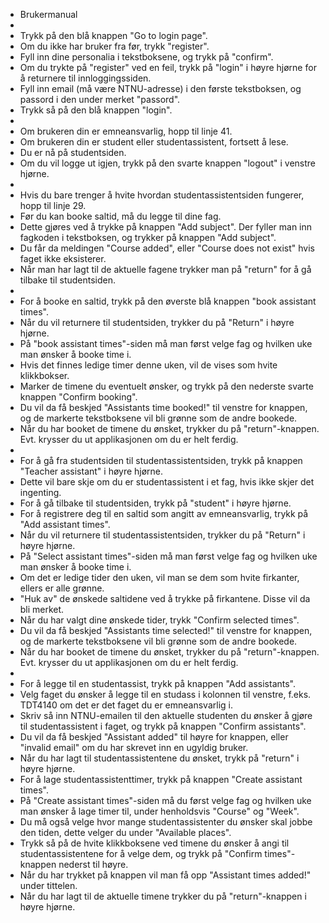 * Brukermanual
* 
* Trykk på den blå knappen "Go to login page".
* Om du ikke har bruker fra før, trykk "register".
* Fyll inn dine personalia i tekstboksene, og trykk på "confirm".
* Om du trykte på "register" ved en feil, trykk på "login" i høyre hjørne for å returnere til innloggingssiden.
* Fyll inn email (må være NTNU-adresse) i den første tekstboksen, og passord i den under merket "passord".
* Trykk så på den blå knappen "login".
* 
* Om brukeren din er emneansvarlig, hopp til linje 41.
* Om brukeren din er student eller studentassistent, fortsett å lese.
* Du er nå på studentsiden.
* Om du vil logge ut igjen, trykk på den svarte knappen "logout" i venstre hjørne.
* 
* Hvis du bare trenger å hvite hvordan studentassistentsiden fungerer, hopp til linje 29.
* Før du kan booke saltid, må du legge til dine fag. 
* Dette gjøres ved å trykke på knappen "Add subject". Der fyller man inn fagkoden i tekstboksen, og trykker på knappen "Add subject". 
* Du får da meldingen "Course added", eller "Course does not exist" hvis faget ikke eksisterer.
* Når man har lagt til de aktuelle fagene trykker man på "return" for å gå tilbake til studentsiden.
* 
* For å booke en saltid, trykk på den øverste blå knappen "book assistant times".
* Når du vil returnere til studentsiden, trykker du på "Return" i høyre hjørne.
* På "book assistant times"-siden må man først velge fag og hvilken uke man ønsker å booke time i.
* Hvis det finnes ledige timer denne uken, vil de vises som hvite klikkbokser.
* Marker de timene du eventuelt ønsker, og trykk på den nederste svarte knappen "Confirm booking". 
* Du vil da få beskjed "Assistants time booked!" til venstre for knappen, og de markerte tekstboksene vil bli grønne som de andre bookede.
* Når du har booket de timene du ønsket, trykker du på "return"-knappen. Evt. krysser du ut applikasjonen om du er helt ferdig.
* 
* For å gå fra studentsiden til studentassistentsiden, trykk på knappen "Teacher assistant" i høyre hjørne.
* Dette vil bare skje om du er studentassistent i et fag, hvis ikke skjer det ingenting.
* For å gå tilbake til studentsiden, trykk på "student" i høyre hjørne. 
* For å registrere deg til en saltid som angitt av emneansvarlig, trykk på "Add assistant times".
* Når du vil returnere til studentassistentsiden, trykker du på "Return" i høyre hjørne.
* På "Select assistant times"-siden må man først velge fag og hvilken uke man ønsker å booke time i.
* Om det er ledige tider den uken, vil man se dem som hvite firkanter, ellers er alle grønne.
* "Huk av" de ønskede saltidene ved å trykke på firkantene. Disse vil da bli merket.
* Når du har valgt dine ønskede tider, trykk "Confirm selected times".
* Du vil da få beskjed "Assistants time selected!" til venstre for knappen, og de markerte tekstboksene vil bli grønne som de andre bookede.
* Når du har booket de timene du ønsket, trykker du på "return"-knappen. Evt. krysser du ut applikasjonen om du er helt ferdig.
* 
* For å legge til en studentassist, trykk på knappen "Add assistants".
* Velg faget du ønsker å legge til en studass i kolonnen til venstre, f.eks. TDT4140 om det er det faget du er emneansvarlig i.
* Skriv så inn NTNU-emailen til den aktuelle studenten du ønsker å gjøre til studentassistent i faget, og trykk på knappen "Confirm assistants". 
* Du vil da få beskjed "Assistant added" til høyre for knappen, eller "invalid email" om du har skrevet inn en ugyldig bruker.
* Når du har lagt til studentassistentene du ønsket, trykk på "return" i høyre hjørne.
* For å lage studentassistenttimer, trykk på knappen "Create assistant times".
* På "Create assistant times"-siden må du først velge fag og hvilken uke man ønsker å lage timer til, under henholdsvis "Course" og "Week".
* Du må også velge hvor mange studentassistenter du ønsker skal jobbe den tiden, dette velger du under "Available places".
* Trykk så på de hvite klikkboksene ved timene du ønsker å angi til studentassistentene for å velge dem, og trykk på "Confirm times"-knappen nederst til høyre.
* Når du har trykket på knappen vil man få opp "Assistant times added!" under tittelen.
* Når du har lagt til de aktuelle timene trykker du på "return"-knappen i høyre hjørne.

